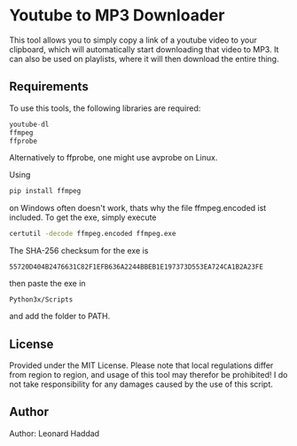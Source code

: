 # Youtube to MP3 Downloader

This tool allows you to simply copy a link of a youtube video to your clipboard, which will automatically start downloading that video to MP3.
It can also be used on playlists, where it will then download the entire thing.

## Requirements

To use this tools, the following libraries are required:

```python
youtube-dl
ffmpeg
ffprobe
```

Alternatively to ffprobe, one might use avprobe on Linux.

Using 

```bash
pip install ffmpeg
```

on Windows often doesn't work, thats why the file ffmpeg.encoded ist included. To get the exe, simply execute

```cmd
certutil -decode ffmpeg.encoded ffmpeg.exe
```

The SHA-256 checksum for the exe is

```
55720D404B2476631C82F1EFB636A2244BBEB1E197373D553EA724CA1B2A23FE
```

then paste the exe in 

```
Python3x/Scripts
```

and add the folder to PATH.

##  License

Provided under the MIT License. Please note that local regulations differ from region to region, and usage of this tool may therefor be prohibited! I do not take responsibility for any damages caused by the use of this script.

## Author

Author: Leonard Haddad
